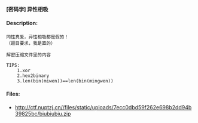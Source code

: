 #### [密码学] 异性相吸  

#### Description:   

```
同性真爱，异性相吸都是假的！
（题目要求，我是直的）

解密压缩文件里的内容

TIPS:
    1.xor
    2.hex2binary
    3.len(bin(miwen))==len(bin(mingwen))
```

#### Files:   

* http://ctf.nuptzj.cn//files/static/uploads/7ecc0dbd59f262e698b2dd94b39825bc/biubiubiu.zip  
